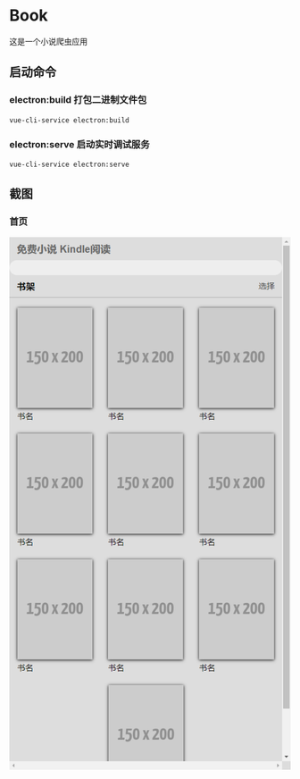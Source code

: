 # Book
这是一个小说爬虫应用

## 启动命令

### electron:build 打包二进制文件包
```
vue-cli-service electron:build
```

### electron:serve 启动实时调试服务
```
vue-cli-service electron:serve
```

## 截图

### 首页
![](./screenshots/Snipaste_2021-12-30_01-25-11.png)